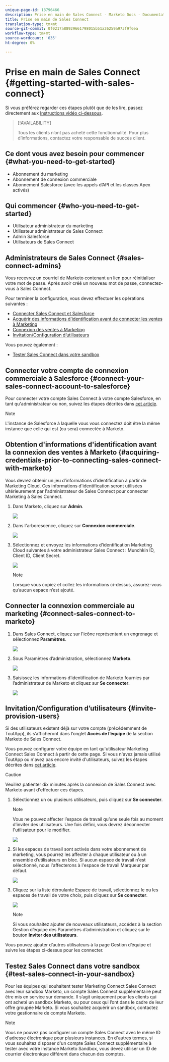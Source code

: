 ```yaml
---
unique-page-id: 13796466
description: Prise en main de Sales Connect - Marketo Docs - Documentation sur les produits
title: Prise en main de Sales Connect
translation-type: tm+mt
source-git-commit: 0f0217a88929661798015b51a26259a973f9f6ea
workflow-type: tm+mt
source-wordcount: '635'
ht-degree: 0%

---
```



# Prise en main de Sales Connect {#getting-started-with-sales-connect}

Si vous préférez regarder ces étapes plutôt que de les lire, passez directement aux [Instructions vidéo ci-dessous](#video).

>[!AVAILABILITY]
>
>Tous les clients n’ont pas acheté cette fonctionnalité. Pour plus d’informations, contactez votre responsable de succès client.

## Ce dont vous avez besoin pour commencer {#what-you-need-to-get-started}

* Abonnement du marketing
* Abonnement de connexion commerciale
* Abonnement Salesforce (avec les appels d’API et les classes Apex activés)

## Qui commencer {#who-you-need-to-get-started}

* Utilisateur administrateur du marketing
* Utilisateur administrateur de Sales Connect
* Admin Salesforce
* Utilisateurs de Sales Connect

## Administrateurs de Sales Connect {#sales-connect-admins}

Vous recevrez un courriel de Marketo contenant un lien pour réinitialiser votre mot de passe. Après avoir créé un nouveau mot de passe, connectez-vous à Sales Connect.

Pour terminer la configuration, vous devez effectuer les opérations suivantes :

* [Connecter Sales Connect et Salesforce](#sfdc)
* [Acquérir des informations d&#39;identification avant de connecter les ventes à Marketing](#acquire)
* [Connexion des ventes à Marketing](#mkto)
* [Invitation/Configuration d’utilisateurs](#IPU)

Vous pouvez également :

* [Tester Sales Connect dans votre sandbox](#sandbox)

## Connecter votre compte de connexion commerciale à Salesforce {#connect-your-sales-connect-account-to-salesforce}

Pour connecter votre compte Sales Connect à votre compte Salesforce, en tant qu&#39;administrateur ou non, suivez les étapes décrites dans [cet article](http://docs.marketo.com/x/JwDb).

>[!NOTE]
>
>L&#39;instance de Salesforce à laquelle vous vous connectez doit être la même instance que celle qui est (ou sera) connectée à Marketo.

## Obtention d&#39;informations d&#39;identification avant la connexion des ventes à Marketo {#acquiring-credentials-prior-to-connecting-sales-connect-with-marketo}

Vous devrez obtenir un jeu d’informations d’identification à partir de Marketing Cloud. Ces informations d&#39;identification seront utilisées ultérieurement par l&#39;administrateur de Sales Connect pour connecter Marketing à Sales Connect.

1. Dans Marketo, cliquez sur **Admin**.

   ![](assets/one.png)

1. Dans l&#39;arborescence, cliquez sur **Connexion commerciale**.

   ![](assets/two.png)

1. Sélectionnez et envoyez les informations d’identification Marketing Cloud suivantes à votre administrateur Sales Connect : Munchkin ID, Client ID, Client Secret.

   ![](assets/3.jpg)

   >[!NOTE]
   >
   >Lorsque vous copiez et collez les informations ci-dessus, assurez-vous qu’aucun espace n’est ajouté.

## Connecter la connexion commerciale au marketing {#connect-sales-connect-to-marketo}

1. Dans Sales Connect, cliquez sur l&#39;icône représentant un engrenage et sélectionnez **Paramètres**.

   ![](assets/four.png)

1. Sous Paramètres d’administration, sélectionnez **Marketo**.

   ![](assets/eight.png)

1. Saisissez les informations d’identification de Marketo fournies par l’administrateur de Marketo et cliquez sur **Se connecter**.

   ![](assets/credentials.png)

## Invitation/Configuration d’utilisateurs {#invite-provision-users}

Si des utilisateurs existent déjà sur votre compte (précédemment de ToutApp), ils s’afficheront dans l’onglet **Accès de l’équipe** de la section Marketo de Sales Connect.

Vous pouvez configurer votre équipe en tant qu&#39;utilisateur Marketing Connect Sales Connect à partir de cette page. Si vous n&#39;avez jamais utilisé ToutApp ou n&#39;avez pas encore invité d&#39;utilisateurs, suivez les étapes décrites dans [cet article](http://docs.marketo.com/display/TOUT/Invite+Team+Members).

>[!CAUTION]
>
>Veuillez patienter dix minutes après la connexion de Sales Connect avec Marketo avant d&#39;effectuer ces étapes.

1. Sélectionnez un ou plusieurs utilisateurs, puis cliquez sur **Se connecter**.

   >[!NOTE]
   >
   >Vous ne pouvez affecter l’espace de travail qu’une seule fois au moment d’inviter des utilisateurs. Une fois défini, vous devrez déconnecter l&#39;utilisateur pour le modifier.

   ![](assets/users.png)

1. Si les espaces de travail sont activés dans votre abonnement de marketing, vous pourrez les affecter à chaque utilisateur ou à un ensemble d’utilisateurs en bloc. Si aucun espace de travail n&#39;est sélectionné, nous l&#39;affecterons à l&#39;espace de travail Marqueur par défaut.

   ![](assets/nine.jpg)

1. Cliquez sur la liste déroulante Espace de travail, sélectionnez le ou les espaces de travail de votre choix, puis cliquez sur **Se connecter**.

   ![](assets/ten.png)

   >[!NOTE]
   >
   >Si vous souhaitez ajouter de nouveaux utilisateurs, accédez à la section Gestion d’équipe des Paramètres d’administration et cliquez sur le bouton **Inviter des utilisateurs**.

Vous pouvez ajouter d’autres utilisateurs à la page Gestion d’équipe et suivre les étapes ci-dessus pour les connecter.

## Testez Sales Connect dans votre sandbox {#test-sales-connect-in-your-sandbox}

Pour les équipes qui souhaitent tester Marketing Connect Sales Connect avec leur sandbox Marketo, un compte Sales Connect supplémentaire peut être mis en service sur demande. Il s’agit uniquement pour les clients qui ont acheté un sandbox Marketo, ou pour ceux qui l’ont dans le cadre de leur offre groupée Marketo. Si vous souhaitez acquérir un sandbox, contactez votre gestionnaire de compte Marketo.

>[!NOTE]
>
>Vous ne pouvez pas configurer un compte Sales Connect avec le même ID d&#39;adresse électronique pour plusieurs instances. En d&#39;autres termes, si vous souhaitez disposer d&#39;un compte Sales Connect supplémentaire à tester avec votre instance Marketo Sandbox, vous devez utiliser un ID de courrier électronique différent dans chacun des comptes.
